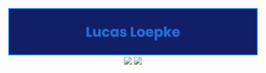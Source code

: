 <div align="center">
  <img max-width="800" src="banner1.png"/>
</div>

<div align="center">
  <a href="https://www.linkedin.com/in/lucasloepke/" target="_blank"><img src="https://img.shields.io/badge/lucasloepke-blue?logo=linkedin&logoColor=white"></a>
  <a href=""><img src="https://img.shields.io/badge/Java-orange?logo=openjdk&logoColor=white"></a>
  <a ></a>

  
</div>
